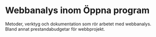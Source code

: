 # Webbanalys inom Öppna program
Metoder, verktyg och dokumentation som rör arbetet med webbanalys. Bland annat prestandabudgetar för webbprojekt.
